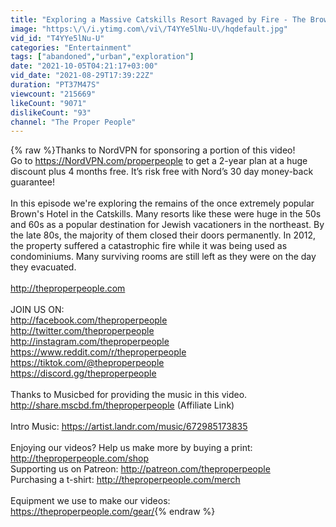 ```yaml
---
title: "Exploring a Massive Catskills Resort Ravaged by Fire - The Brown's Hotel"
image: "https:\/\/i.ytimg.com\/vi\/T4YYe5lNu-U\/hqdefault.jpg"
vid_id: "T4YYe5lNu-U"
categories: "Entertainment"
tags: ["abandoned","urban","exploration"]
date: "2021-10-05T04:21:17+03:00"
vid_date: "2021-08-29T17:39:22Z"
duration: "PT37M47S"
viewcount: "215669"
likeCount: "9071"
dislikeCount: "93"
channel: "The Proper People"
---
```

{% raw %}Thanks to NordVPN for sponsoring a portion of this video!<br />Go to <a rel="nofollow" target="blank" href="https://NordVPN.com/properpeople">https://NordVPN.com/properpeople</a> to get a 2-year plan at a huge discount plus 4 months free. It’s risk free with Nord’s 30 day money-back guarantee!<br /><br />In this episode we're exploring the remains of the once extremely popular Brown's Hotel in the Catskills. Many resorts like these were huge in the 50s and 60s as a popular destination for Jewish vacationers in the northeast. By the late 80s, the majority of them closed their doors permanently. In 2012, the property suffered a catastrophic fire while it was being used as condominiums. Many surviving rooms are still left as they were on the day they evacuated.<br /><br /><a rel="nofollow" target="blank" href="http://theproperpeople.com">http://theproperpeople.com</a><br /><br />JOIN US ON:<br /><a rel="nofollow" target="blank" href="http://facebook.com/theproperpeople">http://facebook.com/theproperpeople</a><br /><a rel="nofollow" target="blank" href="http://twitter.com/theproperpeople">http://twitter.com/theproperpeople</a><br /><a rel="nofollow" target="blank" href="http://instagram.com/theproperpeople">http://instagram.com/theproperpeople</a><br /><a rel="nofollow" target="blank" href="https://www.reddit.com/r/theproperpeople">https://www.reddit.com/r/theproperpeople</a><br /><a rel="nofollow" target="blank" href="https://tiktok.com/@theproperpeople">https://tiktok.com/@theproperpeople</a><br /><a rel="nofollow" target="blank" href="https://discord.gg/theproperpeople">https://discord.gg/theproperpeople</a><br /><br />Thanks to Musicbed for providing the music in this video.<br /><a rel="nofollow" target="blank" href="http://share.mscbd.fm/theproperpeople">http://share.mscbd.fm/theproperpeople</a> (Affiliate Link)<br /><br />Intro Music: <a rel="nofollow" target="blank" href="https://artist.landr.com/music/672985173835">https://artist.landr.com/music/672985173835</a><br /><br />Enjoying our videos? Help us make more by buying a print: <a rel="nofollow" target="blank" href="http://theproperpeople.com/shop">http://theproperpeople.com/shop</a><br />Supporting us on Patreon: <a rel="nofollow" target="blank" href="http://patreon.com/theproperpeople">http://patreon.com/theproperpeople</a><br />Purchasing a t-shirt: <a rel="nofollow" target="blank" href="http://theproperpeople.com/merch">http://theproperpeople.com/merch</a><br /><br />Equipment we use to make our videos: <a rel="nofollow" target="blank" href="https://theproperpeople.com/gear/">https://theproperpeople.com/gear/</a>{% endraw %}
